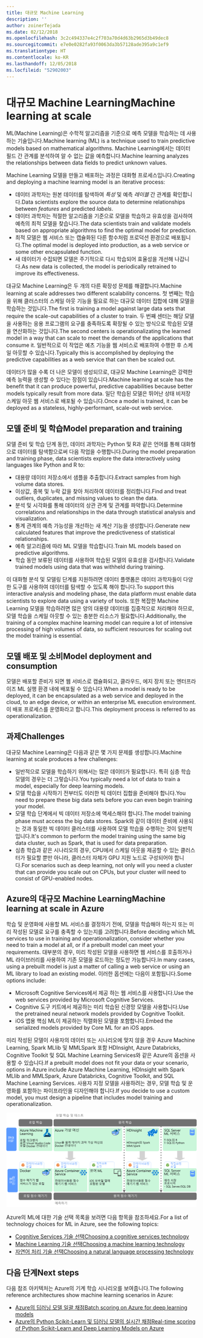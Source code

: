```yaml
---
title: 대규모 Machine Learning
description: ''
author: zoinerTejada
ms.date: 02/12/2018
ms.openlocfilehash: 3c2c494337e4c2f703a70d4d63b2965d3b49dec8
ms.sourcegitcommit: e7e0e0282fa93f0063da3b57128ade395a9c1ef9
ms.translationtype: HT
ms.contentlocale: ko-KR
ms.lasthandoff: 12/05/2018
ms.locfileid: "52902003"
---
```

# <a name="machine-learning-at-scale"></a><span data-ttu-id="15dc6-102">대규모 Machine Learning</span><span class="sxs-lookup"><span data-stu-id="15dc6-102">Machine learning at scale</span></span>

<span data-ttu-id="15dc6-103">ML(Machine Learning)은 수학적 알고리즘을 기준으로 예측 모델을 학습하는 데 사용하는 기술입니다.</span><span class="sxs-lookup"><span data-stu-id="15dc6-103">Machine learning (ML) is a technique used to train predictive models based on mathematical algorithms.</span></span> <span data-ttu-id="15dc6-104">Machine Learning에서는 데이터 필드 간 관계를 분석하여 알 수 없는 값을 예측합니다.</span><span class="sxs-lookup"><span data-stu-id="15dc6-104">Machine learning analyzes the relationships between data fields to predict unknown values.</span></span>

<span data-ttu-id="15dc6-105">Machine Learning 모델을 만들고 배포하는 과정은 대화형 프로세스입니다.</span><span class="sxs-lookup"><span data-stu-id="15dc6-105">Creating and deploying a machine learning model is an iterative process:</span></span>

* <span data-ttu-id="15dc6-106">데이터 과학자는 원본 데이터를 탐색하여 *특성* 및 예측 *레이블* 간 관계를 확인합니다.</span><span class="sxs-lookup"><span data-stu-id="15dc6-106">Data scientists explore the source data to determine relationships between *features* and predicted *labels*.</span></span>
* <span data-ttu-id="15dc6-107">데이터 과학자는 적절한 알고리즘을 기준으로 모델을 학습하고 유효성을 검사하여 예측의 최적 모델을 찾습니다.</span><span class="sxs-lookup"><span data-stu-id="15dc6-107">The data scientists train and validate models based on appropriate algorithms to find the optimal model for prediction.</span></span>
* <span data-ttu-id="15dc6-108">최적 모델은 웹 서비스 또는 캡슐화된 다른 함수처럼 프로덕션 환경으로 배포됩니다.</span><span class="sxs-lookup"><span data-stu-id="15dc6-108">The optimal model is deployed into production, as a web service or some other encapsulated function.</span></span>
* <span data-ttu-id="15dc6-109">새 데이터가 수집되면 모델은 주기적으로 다시 학습되어 효율성을 개선해 나갑니다.</span><span class="sxs-lookup"><span data-stu-id="15dc6-109">As new data is collected, the model is periodically retrained to improve its effectiveness.</span></span>

<span data-ttu-id="15dc6-110">대규모 Machine Learning은 두 개의 다른 확장성 문제를 해결합니다.</span><span class="sxs-lookup"><span data-stu-id="15dc6-110">Machine learning at scale addresses two different scalability concerns.</span></span> <span data-ttu-id="15dc6-111">첫 번째는 학습을 위해 클러스터의 스케일 아웃 기능을 필요로 하는 대규모 데이터 집합에 대해 모델을 학습하는 것입니다.</span><span class="sxs-lookup"><span data-stu-id="15dc6-111">The first is training a model against large data sets that require the scale-out capabilities of a cluster to train.</span></span> <span data-ttu-id="15dc6-112">두 번째 센터는 해당 모델을 사용하는 응용 프로그램의 요구를 충족하도록 확장될 수 있는 방식으로 학습된 모델을 연산화하는 것입니다.</span><span class="sxs-lookup"><span data-stu-id="15dc6-112">The second centers is operationalizating the learned model in a way that can scale to meet the demands of the applications that consume it.</span></span> <span data-ttu-id="15dc6-113">일반적으로 이 작업은 예츠 기능을 웹 서비스로 배포하여 수행한 후 스케일 아웃할 수 있습니다.</span><span class="sxs-lookup"><span data-stu-id="15dc6-113">Typically this is accomplished by deploying the predictive capabilities as a web service that can then be scaled out.</span></span>

<span data-ttu-id="15dc6-114">데이터가 많을 수록 더 나은 모델이 생성되므로, 대규모 Machine Learning은 강력한 예측 능력을 생성할 수 있다는 장점이 있습니다.</span><span class="sxs-lookup"><span data-stu-id="15dc6-114">Machine learning at scale has the benefit that it can produce powerful, predictive capabilities because better models typically result from more data.</span></span> <span data-ttu-id="15dc6-115">일단 학습된 모델은 뛰어난 상태 비저장 스케일 아웃 웹 서비스로 배포될 수 있습니다.</span><span class="sxs-lookup"><span data-stu-id="15dc6-115">Once a model is trained, it can be deployed as a stateless, highly-performant, scale-out web service.</span></span> 

## <a name="model-preparation-and-training"></a><span data-ttu-id="15dc6-116">모델 준비 및 학습</span><span class="sxs-lookup"><span data-stu-id="15dc6-116">Model preparation and training</span></span>

<span data-ttu-id="15dc6-117">모델 준비 및 학습 단계 동안, 데이터 과학자는 Python 및 R과 같은 언어를 통해 대화형으로 데이터를 탐색함으로써 다음 작업을 수행합니다.</span><span class="sxs-lookup"><span data-stu-id="15dc6-117">During the model preparation and training phase, data scientists explore the data interactively using languages like Python and R to:</span></span>

* <span data-ttu-id="15dc6-118">대용량 데이터 저장소에서 샘플을 추출합니다.</span><span class="sxs-lookup"><span data-stu-id="15dc6-118">Extract samples from high volume data stores.</span></span>
* <span data-ttu-id="15dc6-119">이상값, 중복 및 누락 값을 찾아 처리하여 데이터를 정리합니다.</span><span class="sxs-lookup"><span data-stu-id="15dc6-119">Find and treat outliers, duplicates, and missing values to clean the data.</span></span>
* <span data-ttu-id="15dc6-120">분석 및 시각화를 통해 데이터의 상관 관계 및 관계를 파악합니다.</span><span class="sxs-lookup"><span data-stu-id="15dc6-120">Determine correlations and relationships in the data through statistical analysis and visualization.</span></span>
* <span data-ttu-id="15dc6-121">통계 관계의 예측 가능성을 개선하는 새 계산 기능을 생성합니다.</span><span class="sxs-lookup"><span data-stu-id="15dc6-121">Generate new calculated features that improve the predictiveness of statistical relationships.</span></span>
* <span data-ttu-id="15dc6-122">예측 알고리즘에 따라 ML 모델을 학습합니다.</span><span class="sxs-lookup"><span data-stu-id="15dc6-122">Train ML models based on predictive algorithms.</span></span>
* <span data-ttu-id="15dc6-123">학습 동안 보류된 데이터를 사용하여 학습된 모델의 유효성을 검사합니다.</span><span class="sxs-lookup"><span data-stu-id="15dc6-123">Validate trained models using data that was withheld during training.</span></span>

<span data-ttu-id="15dc6-124">이 대화형 분석 및 모델링 단계를 지원하려면 데이터 플랫폼은 데이터 과학자들이 다양한 도구를 사용하여 데이터를 탐색할 수 있도록 해야 합니다.</span><span class="sxs-lookup"><span data-stu-id="15dc6-124">To support this interactive analysis and modeling phase, the data platform must enable data scientists to explore data using a variety of tools.</span></span> <span data-ttu-id="15dc6-125">또한 복잡한 Machine Learning 모델을 학습하려면 많은 양의 대용량 데이터를 집중적으로 처리해야 하므로, 모델 학습을 스케일 아웃할 수 있는 충분한 리소스가 필요합니다.</span><span class="sxs-lookup"><span data-stu-id="15dc6-125">Additionally, the training of a complex machine learning model can require a lot of intensive processing of high volumes of data, so sufficient resources for scaling out the model training is essential.</span></span>

## <a name="model-deployment-and-consumption"></a><span data-ttu-id="15dc6-126">모델 배포 및 소비</span><span class="sxs-lookup"><span data-stu-id="15dc6-126">Model deployment and consumption</span></span>

<span data-ttu-id="15dc6-127">모델은 배포할 준비가 되면 웹 서비스로 캡슐화되고, 클라우드, 에지 장치 또는 엔터프라이즈 ML 실행 환경 내에 배포될 수 있습니다.</span><span class="sxs-lookup"><span data-stu-id="15dc6-127">When a model is ready to be deployed, it can be encapsulated as a web service and deployed in the cloud, to an edge device, or within an enterprise ML execution environment.</span></span> <span data-ttu-id="15dc6-128">이 배포 프로세스를 운영화라고 합니다.</span><span class="sxs-lookup"><span data-stu-id="15dc6-128">This deployment process is referred to as operationalization.</span></span>

## <a name="challenges"></a><span data-ttu-id="15dc6-129">과제</span><span class="sxs-lookup"><span data-stu-id="15dc6-129">Challenges</span></span>

<span data-ttu-id="15dc6-130">대규모 Machine Learning은 다음과 같은 몇 가지 문제를 생성합니다.</span><span class="sxs-lookup"><span data-stu-id="15dc6-130">Machine learning at scale produces a few challenges:</span></span>

- <span data-ttu-id="15dc6-131">일반적으로 모델을 학습하기 위해서는 많은 데이터가 필요합니다. 특히 심층 학습 모델의 경우는 더 그렇습니다.</span><span class="sxs-lookup"><span data-stu-id="15dc6-131">You typically need a lot of data to train a model, especially for deep learning models.</span></span>
- <span data-ttu-id="15dc6-132">모델 학습을 시작하기 전부터도 이러한 빅 데이터 집합을 준비해야 합니다.</span><span class="sxs-lookup"><span data-stu-id="15dc6-132">You need to prepare these big data sets before you can even begin training your model.</span></span>
- <span data-ttu-id="15dc6-133">모델 학습 단계에서 빅 데이터 저장소에 액세스해야 합니다.</span><span class="sxs-lookup"><span data-stu-id="15dc6-133">The model training phase must access the big data stores.</span></span> <span data-ttu-id="15dc6-134">Spark와 같이 데이터 준비에 사용되는 것과 동일한 빅 데이터 클러스터를 사용하여 모델 학습을 수행하는 것이 일반적입니다.</span><span class="sxs-lookup"><span data-stu-id="15dc6-134">It's common to perform the model training using the same big data cluster, such as Spark, that is used for data preparation.</span></span> 
- <span data-ttu-id="15dc6-135">심층 학습과 같은 시나리오의 경우, CPU에서 스케일 아웃을 제공할 수 있는 클러스터가 필요할 뿐만 아니라, 클러스터 자체가 GPU 지원 노드로 구성되어야 합니다.</span><span class="sxs-lookup"><span data-stu-id="15dc6-135">For scenarios such as deep learning, not only will you need a cluster that can provide you scale out on CPUs, but your cluster will need to consist of GPU-enabled nodes.</span></span>

## <a name="machine-learning-at-scale-in-azure"></a><span data-ttu-id="15dc6-136">Azure의 대규모 Machine Learning</span><span class="sxs-lookup"><span data-stu-id="15dc6-136">Machine learning at scale in Azure</span></span>

<span data-ttu-id="15dc6-137">학습 및 운영화에 사용할 ML 서비스를 결정하기 전에, 모델을 학습해야 하는지 또는 미리 작성된 모델로 요구를 충족할 수 있는지를 고려합니다.</span><span class="sxs-lookup"><span data-stu-id="15dc6-137">Before deciding which ML services to use in training and operationalization, consider whether you need to train a model at all, or if a prebuilt model can meet your requirements.</span></span> <span data-ttu-id="15dc6-138">대부분의 경우, 미리 작성된 모델을 사용하면 웹 서비스를 호출하거나 ML 라이브러리를 사용하여 기존 모델을 로드하는 정도만 가능합니다.</span><span class="sxs-lookup"><span data-stu-id="15dc6-138">In many cases, using a prebuilt model is just a matter of calling a web service or using an ML library to load an existing model.</span></span> <span data-ttu-id="15dc6-139">이러한 옵션에는 다음이 포함됩니다.</span><span class="sxs-lookup"><span data-stu-id="15dc6-139">Some options include:</span></span> 

- <span data-ttu-id="15dc6-140">Microsoft Cognitive Services에서 제공 하는 웹 서비스를 사용합니다.</span><span class="sxs-lookup"><span data-stu-id="15dc6-140">Use the web services provided by Microsoft Cognitive Services.</span></span>
- <span data-ttu-id="15dc6-141">Cognitive 도구 키트에서 제공하는 미리 학습된 신경망 모델을 사용합니다.</span><span class="sxs-lookup"><span data-stu-id="15dc6-141">Use the pretrained neural network models provided by Cognitive Toolkit.</span></span>
- <span data-ttu-id="15dc6-142">iOS 앱용 핵심 ML이 제공하는 직렬화된 모델을 포함합니다.</span><span class="sxs-lookup"><span data-stu-id="15dc6-142">Embed the serialized models provided by Core ML for an iOS apps.</span></span> 

<span data-ttu-id="15dc6-143">미리 작성된 모델이 사용자의 데이터 또는 시나리오에 맞지 않을 경우 Azure Machine Learning, Spark MLlib 및 MMLSpark 포함 HDInsight, Azure Databricks, Cognitive Toolkit 및 SQL Machine Learning Services와 같은 Azure의 옵션을 사용할 수 있습니다.</span><span class="sxs-lookup"><span data-stu-id="15dc6-143">If a prebuilt model does not fit your data or your scenario, options in Azure include Azure Machine Learning, HDInsight with Spark MLlib and MMLSpark, Azure Databricks, Cognitive Toolkit, and SQL Machine Learning Services.</span></span> <span data-ttu-id="15dc6-144">사용자 지정 모델을 사용하려는 경우, 모델 학습 및 운영화를 포함하는 파이프라인을 디자인해야 합니다.</span><span class="sxs-lookup"><span data-stu-id="15dc6-144">If you decide to use a custom model, you must design a pipeline that includes model training and operationalization.</span></span> 

![Azure의 모델 옵션](./images/machine-learning-model-training-and-deployment.png)

<span data-ttu-id="15dc6-146">Azure의 ML에 대한 기술 선택 목록을 보려면 다음 항목을 참조하세요.</span><span class="sxs-lookup"><span data-stu-id="15dc6-146">For a list of technology choices for ML in Azure, see the following topics:</span></span>

- [<span data-ttu-id="15dc6-147">Cognitive Services 기술 선택</span><span class="sxs-lookup"><span data-stu-id="15dc6-147">Choosing a cognitive services technology</span></span>](../technology-choices/cognitive-services.md)
- [<span data-ttu-id="15dc6-148">Machine Learning 기술 선택</span><span class="sxs-lookup"><span data-stu-id="15dc6-148">Choosing a machine learning technology</span></span>](../technology-choices/data-science-and-machine-learning.md)
- [<span data-ttu-id="15dc6-149">자연어 처리 기술 선택</span><span class="sxs-lookup"><span data-stu-id="15dc6-149">Choosing a natural language processing technology</span></span>](../technology-choices/natural-language-processing.md)

## <a name="next-steps"></a><span data-ttu-id="15dc6-150">다음 단계</span><span class="sxs-lookup"><span data-stu-id="15dc6-150">Next steps</span></span>

<span data-ttu-id="15dc6-151">다음 참조 아키텍처는 Azure의 기계 학습 시나리오를 보여줍니다.</span><span class="sxs-lookup"><span data-stu-id="15dc6-151">The following reference architectures show machine learning scenarios in Azure:</span></span>

- [<span data-ttu-id="15dc6-152">Azure의 딥러닝 모델 일괄 채점</span><span class="sxs-lookup"><span data-stu-id="15dc6-152">Batch scoring on Azure for deep learning models</span></span>](../../reference-architectures/ai/batch-scoring-deep-learning.md)
- [<span data-ttu-id="15dc6-153">Azure의 Python Scikit-Learn 및 딥러닝 모델의 실시간 채점</span><span class="sxs-lookup"><span data-stu-id="15dc6-153">Real-time scoring of Python Scikit-Learn and Deep Learning Models on Azure</span></span>](../../reference-architectures/ai/realtime-scoring-python.md)